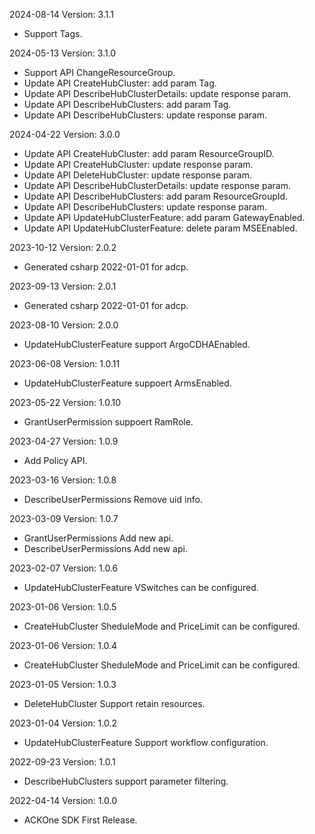 2024-08-14 Version: 3.1.1
- Support Tags.

2024-05-13 Version: 3.1.0
- Support API ChangeResourceGroup.
- Update API CreateHubCluster: add param Tag.
- Update API DescribeHubClusterDetails: update response param.
- Update API DescribeHubClusters: add param Tag.
- Update API DescribeHubClusters: update response param.


2024-04-22 Version: 3.0.0
- Update API CreateHubCluster: add param ResourceGroupID.
- Update API CreateHubCluster: update response param.
- Update API DeleteHubCluster: update response param.
- Update API DescribeHubClusterDetails: update response param.
- Update API DescribeHubClusters: add param ResourceGroupId.
- Update API DescribeHubClusters: update response param.
- Update API UpdateHubClusterFeature: add param GatewayEnabled.
- Update API UpdateHubClusterFeature: delete param MSEEnabled.


2023-10-12 Version: 2.0.2
- Generated csharp 2022-01-01 for adcp.

2023-09-13 Version: 2.0.1
- Generated csharp 2022-01-01 for adcp.

2023-08-10 Version: 2.0.0
- UpdateHubClusterFeature support ArgoCDHAEnabled.


2023-06-08 Version: 1.0.11
- UpdateHubClusterFeature suppoert ArmsEnabled.


2023-05-22 Version: 1.0.10
- GrantUserPermission suppoert RamRole.


2023-04-27 Version: 1.0.9
- Add Policy API.


2023-03-16 Version: 1.0.8
- DescribeUserPermissions Remove uid info.


2023-03-09 Version: 1.0.7
-  GrantUserPermissions Add new api.
- DescribeUserPermissions Add new api.


2023-02-07 Version: 1.0.6
- UpdateHubClusterFeature VSwitches can be configured.


2023-01-06 Version: 1.0.5
- CreateHubCluster SheduleMode and PriceLimit can be configured.


2023-01-06 Version: 1.0.4
- CreateHubCluster SheduleMode and PriceLimit can be configured.


2023-01-05 Version: 1.0.3
- DeleteHubCluster Support retain resources.


2023-01-04 Version: 1.0.2
- UpdateHubClusterFeature Support workflow configuration.


2022-09-23 Version: 1.0.1
- DescribeHubClusters support parameter filtering.

2022-04-14 Version: 1.0.0
- ACKOne SDK First Release.


